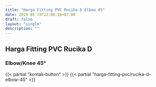 ```yaml
---
title: "Harga Fitting PVC Rucika D Elbow 45"
date: 2019-05-19T12:08:18+07:00
draft: false
layout: "single"
description: ""
---
```


## Harga Fitting PVC Rucika D
### Elbow/Knee 45&deg;
{{< partial "kontak-button" >}}
{{< partial "harga-fitting-pvc/rucika-d-elbow-45" >}}
